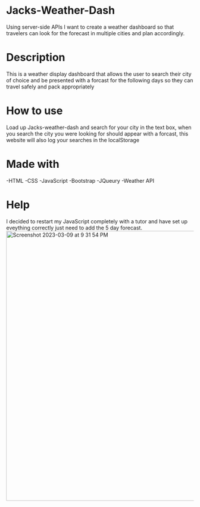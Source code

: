 # Jacks-Weather-Dash
Using server-side APIs I want to create a weather dashboard so that travelers can look for the forecast in multiple cities and plan accordingly.

# Description 
This is a weather display dashboard that allows the user to search their city of choice and be presented with a forcast for the following days so they can travel safely and pack appropriately

# How to use 
Load up Jacks-weather-dash and search for your city in the text box, when you search the city you were looking for should appear with a forcast, this website will also log your searches in the localStorage

# Made with 
-HTML
-CSS
-JavaScript
-Bootstrap
-JQueury
-Weather API

# Help
I decided to restart my JavaScript completely with a tutor and have set up eveything correctly just need to add the 5 day forecast. 
<img width="723" alt="Screenshot 2023-03-09 at 9 31 54 PM" src="https://user-images.githubusercontent.com/119546445/224216834-e1dee694-3a6d-4931-9b8e-c968a53d539d.png">
